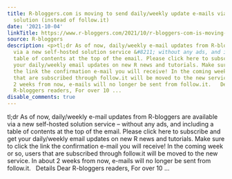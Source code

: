 ```yaml
---
title: R-bloggers.com is moving to send daily/weekly update e-mails via a self-hosted
  solution (instead of follow.it)
date: '2021-10-04'
linkTitle: https://www.r-bloggers.com/2021/10/r-bloggers-com-is-moving-to-send-daily-weekly-update-e-mails-via-a-self-hosted-solution-instead-of-follow-it/
source: R-bloggers
description: <p>tl;dr As of now, daily/weekly e-mail updates from R-bloggers are available
  via a new self-hosted solution service &#8211; without any ads, and including a
  table of contents at the top of the email. Please click here to subscribe and get
  your daily/weekly email updates on new R news and tutorials. Make sure to click
  the link the confirmation e-mail you will receive! In the coming week or so, users
  that are subscribed through follow.it will be moved to the new service. In about
  2 weeks from now, e-mails will no longer be sent from follow.it.   Details Dear
  R-bloggers readers, For over 10 ...
disable_comments: true
---
```

<p>tl;dr As of now, daily/weekly e-mail updates from R-bloggers are available via a new self-hosted solution service &#8211; without any ads, and including a table of contents at the top of the email. Please click here to subscribe and get your daily/weekly email updates on new R news and tutorials. Make sure to click the link the confirmation e-mail you will receive! In the coming week or so, users that are subscribed through follow.it will be moved to the new service. In about 2 weeks from now, e-mails will no longer be sent from follow.it.   Details Dear R-bloggers readers, For over 10 ...